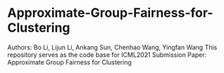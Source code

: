 # Approximate-Group-Fairness-for-Clustering

Authors: Bo Li, Lijun Li, Ankang Sun, Chenhao Wang, Yingfan Wang
This repository serves as the code base for ICML2021 Submission Paper: Approximate Group Fairness for Clustering
